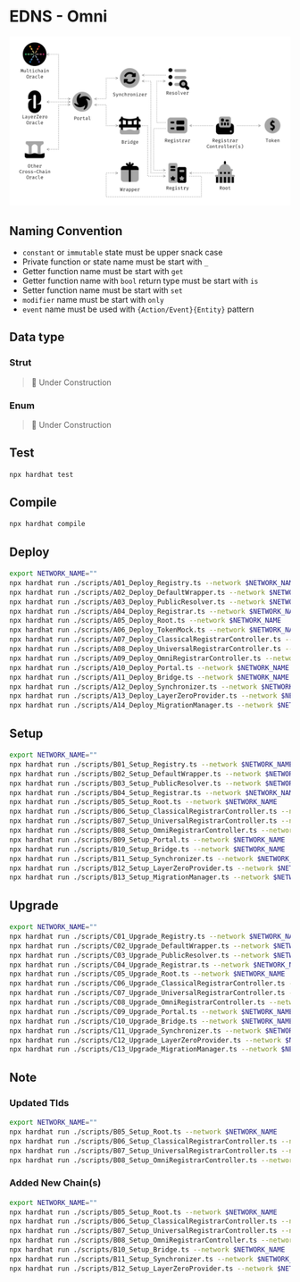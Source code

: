 # EDNS - Omni

![Architecture](./static/images/architecture.png)

## Naming Convention

- `constant` or `immutable` state must be upper snack case
- Private function or state name must be start with `_`
- Getter function name must be start with `get`
- Getter function name with `bool` return type must be start with `is`
- Setter function name must be start with `set`
- `modifier` name must be start with `only`
- `event` name must be used with `{Action/Event}{Entity}` pattern

## Data type

### Strut

> 🚧 Under Construction

### Enum

> 🚧 Under Construction

## Test

```bash
npx hardhat test
```

## Compile

```bash
npx hardhat compile
```

## Deploy

```bash
export NETWORK_NAME=""
npx hardhat run ./scripts/A01_Deploy_Registry.ts --network $NETWORK_NAME
npx hardhat run ./scripts/A02_Deploy_DefaultWrapper.ts --network $NETWORK_NAME
npx hardhat run ./scripts/A03_Deploy_PublicResolver.ts --network $NETWORK_NAME
npx hardhat run ./scripts/A04_Deploy_Registrar.ts --network $NETWORK_NAME
npx hardhat run ./scripts/A05_Deploy_Root.ts --network $NETWORK_NAME
npx hardhat run ./scripts/A06_Deploy_TokenMock.ts --network $NETWORK_NAME
npx hardhat run ./scripts/A07_Deploy_ClassicalRegistrarController.ts --network $NETWORK_NAME
npx hardhat run ./scripts/A08_Deploy_UniversalRegistrarController.ts --network $NETWORK_NAME
npx hardhat run ./scripts/A09_Deploy_OmniRegistrarController.ts --network $NETWORK_NAME
npx hardhat run ./scripts/A10_Deploy_Portal.ts --network $NETWORK_NAME
npx hardhat run ./scripts/A11_Deploy_Bridge.ts --network $NETWORK_NAME
npx hardhat run ./scripts/A12_Deploy_Synchronizer.ts --network $NETWORK_NAME
npx hardhat run ./scripts/A13_Deploy_LayerZeroProvider.ts --network $NETWORK_NAME
npx hardhat run ./scripts/A14_Deploy_MigrationManager.ts --network $NETWORK_NAME
```

## Setup

```bash
export NETWORK_NAME=""
npx hardhat run ./scripts/B01_Setup_Registry.ts --network $NETWORK_NAME
npx hardhat run ./scripts/B02_Setup_DefaultWrapper.ts --network $NETWORK_NAME
npx hardhat run ./scripts/B03_Setup_PublicResolver.ts --network $NETWORK_NAME
npx hardhat run ./scripts/B04_Setup_Registrar.ts --network $NETWORK_NAME
npx hardhat run ./scripts/B05_Setup_Root.ts --network $NETWORK_NAME
npx hardhat run ./scripts/B06_Setup_ClassicalRegistrarController.ts --network $NETWORK_NAME
npx hardhat run ./scripts/B07_Setup_UniversalRegistrarController.ts --network $NETWORK_NAME
npx hardhat run ./scripts/B08_Setup_OmniRegistrarController.ts --network $NETWORK_NAME
npx hardhat run ./scripts/B09_Setup_Portal.ts --network $NETWORK_NAME
npx hardhat run ./scripts/B10_Setup_Bridge.ts --network $NETWORK_NAME
npx hardhat run ./scripts/B11_Setup_Synchronizer.ts --network $NETWORK_NAME
npx hardhat run ./scripts/B12_Setup_LayerZeroProvider.ts --network $NETWORK_NAME
npx hardhat run ./scripts/B13_Setup_MigrationManager.ts --network $NETWORK_NAME
```

## Upgrade

```bash
export NETWORK_NAME=""
npx hardhat run ./scripts/C01_Upgrade_Registry.ts --network $NETWORK_NAME
npx hardhat run ./scripts/C02_Upgrade_DefaultWrapper.ts --network $NETWORK_NAME
npx hardhat run ./scripts/C03_Upgrade_PublicResolver.ts --network $NETWORK_NAME
npx hardhat run ./scripts/C04_Upgrade_Registrar.ts --network $NETWORK_NAME
npx hardhat run ./scripts/C05_Upgrade_Root.ts --network $NETWORK_NAME
npx hardhat run ./scripts/C06_Upgrade_ClassicalRegistrarController.ts --network $NETWORK_NAME
npx hardhat run ./scripts/C07_Upgrade_UniversalRegistrarController.ts --network $NETWORK_NAME
npx hardhat run ./scripts/C08_Upgrade_OmniRegistrarController.ts --network $NETWORK_NAME
npx hardhat run ./scripts/C09_Upgrade_Portal.ts --network $NETWORK_NAME
npx hardhat run ./scripts/C10_Upgrade_Bridge.ts --network $NETWORK_NAME
npx hardhat run ./scripts/C11_Upgrade_Synchronizer.ts --network $NETWORK_NAME
npx hardhat run ./scripts/C12_Upgrade_LayerZeroProvider.ts --network $NETWORK_NAME
npx hardhat run ./scripts/C13_Upgrade_MigrationManager.ts --network $NETWORK_NAME
```

## Note

### Updated Tlds

```bash
export NETWORK_NAME=""
npx hardhat run ./scripts/B05_Setup_Root.ts --network $NETWORK_NAME
npx hardhat run ./scripts/B06_Setup_ClassicalRegistrarController.ts --network $NETWORK_NAME
npx hardhat run ./scripts/B07_Setup_UniversalRegistrarController.ts --network $NETWORK_NAME
npx hardhat run ./scripts/B08_Setup_OmniRegistrarController.ts --network $NETWORK_NAME
```

### Added New Chain(s)

```bash
export NETWORK_NAME=""
npx hardhat run ./scripts/B05_Setup_Root.ts --network $NETWORK_NAME
npx hardhat run ./scripts/B06_Setup_ClassicalRegistrarController.ts --network $NETWORK_NAME
npx hardhat run ./scripts/B07_Setup_UniversalRegistrarController.ts --network $NETWORK_NAME
npx hardhat run ./scripts/B08_Setup_OmniRegistrarController.ts --network $NETWORK_NAME
npx hardhat run ./scripts/B10_Setup_Bridge.ts --network $NETWORK_NAME
npx hardhat run ./scripts/B11_Setup_Synchronizer.ts --network $NETWORK_NAME
npx hardhat run ./scripts/B12_Setup_LayerZeroProvider.ts --network $NETWORK_NAME
```
